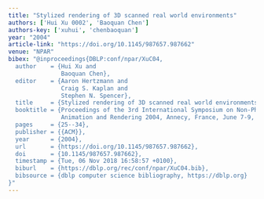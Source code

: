 ```yaml
---
title: "Stylized rendering of 3D scanned real world environments"
authors: ['Hui Xu 0002', 'Baoquan Chen']
authors-key: ['xuhui', 'chenbaoquan']
year: "2004"
article-link: "https://doi.org/10.1145/987657.987662"
venue: "NPAR"
bibex: "@inproceedings{DBLP:conf/npar/XuC04,
  author    = {Hui Xu and
               Baoquan Chen},
  editor    = {Aaron Hertzmann and
               Craig S. Kaplan and
               Stephen N. Spencer},
  title     = {Stylized rendering of 3D scanned real world environments},
  booktitle = {Proceedings of the 3rd International Symposium on Non-Photorealistic
               Animation and Rendering 2004, Annecy, France, June 7-9, 2004},
  pages     = {25--34},
  publisher = {{ACM}},
  year      = {2004},
  url       = {https://doi.org/10.1145/987657.987662},
  doi       = {10.1145/987657.987662},
  timestamp = {Tue, 06 Nov 2018 16:58:57 +0100},
  biburl    = {https://dblp.org/rec/conf/npar/XuC04.bib},
  bibsource = {dblp computer science bibliography, https://dblp.org}
}"
---
```

